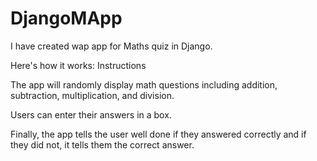 # DjangoMApp

I have created wap app for Maths quiz in Django. 

Here's how it works: Instructions

The app will randomly display math questions including addition, subtraction, multiplication, and division.

Users can enter their answers in a box.

Finally, the app tells the user well done if they answered correctly and if they did not, it tells them the correct answer.
